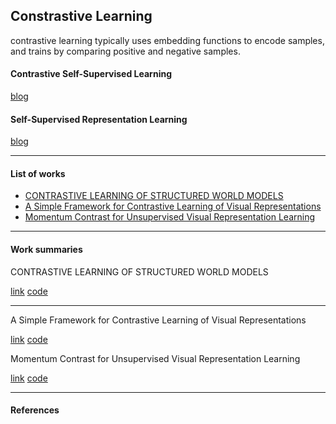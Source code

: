 ## Constrastive Learning

contrastive learning typically uses embedding functions to encode samples, and trains by comparing positive and negative samples.

<!-- ***************************************************** -->
#### Contrastive Self-Supervised Learning 

[blog](https://ankeshanand.com/blog/2020/01/26/contrative-self-supervised-learning.html)




<!-- ***************************************************** -->
#### Self-Supervised Representation Learning 

[blog](https://lilianweng.github.io/lil-log/2019/11/10/self-supervised-learning.html)





<!-- ***************************************************** -->
---
#### List of works
- [CONTRASTIVE LEARNING OF STRUCTURED WORLD MODELS](#1)
- [A Simple Framework for Contrastive Learning of Visual Representations](#2)
- [Momentum Contrast for Unsupervised Visual Representation Learning](#3)


<!-- ***************************************************** -->
---
#### Work summaries

<a name="1"></a> 
CONTRASTIVE LEARNING OF STRUCTURED WORLD MODELS

[link](https://arxiv.org/pdf/1911.12247.pdf)
[code](https://github.com/tkipf/c-swm)



--- 
<a name="2"></a> 
A Simple Framework for Contrastive Learning of Visual Representations

[link](https://arxiv.org/pdf/2002.05709.pdf)
[code](https://github.com/google-research/simclr)



<a name="3"></a> 
Momentum Contrast for Unsupervised Visual Representation Learning

[link](https://arxiv.org/pdf/1911.05722.pdf)
[code](https://github.com/facebookresearch/moco)




<!-- ***************************************************** -->
---
#### References
